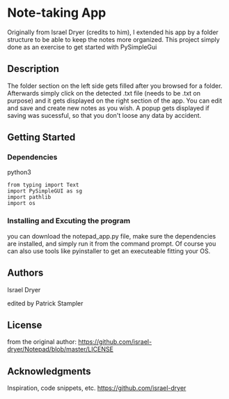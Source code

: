 # Note-taking App

Originally from Israel Dryer (credits to him), I extended his app by a folder structure to be able to keep the notes more organized. This project simply done as an exercise to get started with PySimpleGui

## Description

The folder section on the left side gets filled after you browsed for a folder. Afterwards simply click on the detected .txt file (needs to be .txt on purpose) and it gets displayed on the right section of the app. You can edit and save and create new notes as you wish. 
A popup gets displayed if saving was sucessful, so that you don't loose any data by accident.

## Getting Started

### Dependencies

python3 

```
from typing import Text
import PySimpleGUI as sg
import pathlib
import os
```

### Installing and Excuting the program

you can download the notepad_app.py file, make sure the dependencies are installed, and simply run it from the command prompt. 
Of course you can also use tools like pyinstaller to get an executeable fitting your OS.


## Authors

Israel Dryer

edited by Patrick Stampler


## License

from the original author: 
https://github.com/israel-dryer/Notepad/blob/master/LICENSE

## Acknowledgments

Inspiration, code snippets, etc.
https://github.com/israel-dryer
